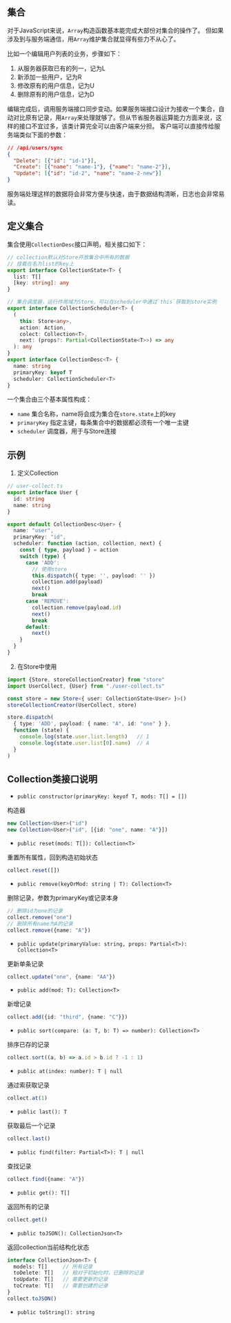 ## 集合
对于JavaScript来说，`Array`构造函数基本能完成大部份对集合的操作了。
但如果涉及到与服务端通信，用`Array`维护集合就显得有些力不从心了。

比如一个编辑用户列表的业务，步骤如下：
1. 从服务器获取已有的列一，记为L
2. 新添加一些用户，记为R
3. 修改原有的用户信息，记为U
4. 删除原有的用户信息，记为D

编辑完成后，调用服务端接口同步变动。如果服务端接口设计为接收一个集合，自动对比原有记录，用`Array`来处理就够了。但从节省服务器运算能力方面来说，这样的接口不宜过多，该类计算完全可以由客户端来分担。
客户端可以直接传给服务端类似下面的参数：
```json
// /api/users/sync
{
  "Delete": [{"id": "id-1"}],
  "Create": [{"name": "name-1"}, {"name": "name-2"}],
  "Update": [{"id": "id-2", "name": "name-2-new"}]
}
```
服务端处理这样的数据将会非常方便与快速，由于数据结构清晰，日志也会非常易读。

## 定义集合
集合使用`CollectionDesc`接口声明，相关接口如下：
```ts
// collection默认对Store开放集合中所有的数据
// 挂载在名为list的key上
export interface CollectionState<T> {
  list: T[]
  [key: string]: any
}

// 集合调度器，运行作用域为Store，可以在scheduler中通过`this`获取到store实例
export interface CollectionScheduler<T> {
  (
    this: Store<any>,
    action: Action,
    colect: Collection<T>,
    next: (props?: Partial<CollectionState<T>>) => any
  ): any
}
export interface CollectionDesc<T> {
  name: string
  primaryKey: keyof T
  scheduler: CollectionScheduler<T>
}
```
一个集合由三个基本属性构成：
+ `name`       集合名称，name将会成为集合在`store.state`上的key
+ `primaryKey` 指定主键，每条集合中的数据都必须有一个唯一主键
+ `scheduler`  调度器，用于与Store连接

## 示例

1. 定义Collection

```ts
// user-collect.ts
export interface User {
  id: string
  name: string
}

export default CollectionDesc<User> {
  name: "user",
  primaryKey: "id",
  scheduler: function (action, collection, next) {
    const { type, payload } = action
    switch (type) {
      case 'ADD':
        // 使用store
        this.dispatch({ type: '', payload: '' })
        collection.add(payload)
        next()
        break
      case 'REMOVE':
        collection.remove(payload.id)
        next()
        break
      default:
        next()
    }
  }
}
```
2. 在Store中使用

```ts
import {Store, storeCollectionCreator} from "store"
import UserCollect, {User} from "./user-collect.ts"

const store = new Store<{ user: CollectionState<User> }>()
storeCollectionCreator(UserCollect, store)

store.dispatch(
  { type: 'ADD', payload: { name: "A", id: "one" } },
  function (state) {
    console.log(state.user.list.length)   // 1
    console.log(state.user.list[0].name)  // A
  }
)
```

## Collection类接口说明
+ `public constructor(primaryKey: keyof T, mods: T[] = [])`

构造器
```ts
new Collection<User>("id")
new Collection<User>("id", [{id: "one", name: "A"}])
```

+ `public reset(mods: T[]): Collection<T>`

重置所有属性，回到构造初始状态
```ts
collect.reset([])
```

+ `public remove(keyOrMod: string | T): Collection<T>`

删除记录，参数为primaryKey或记录本身
```ts
// 删除id为one的记录
collect.remove("one")
// 删除所有name为A的记录
collect.remove({name: "A"})
```
+ `public update(primaryValue: string, props: Partial<T>): Collection<T>`

更新单条记录
```ts
collect.update("one", {name: "AA"})
```

+ `public add(mod: T): Collection<T>`

新增记录
```ts
collect.add({id: "third", {name: "C"}})
```

+ `public sort(compare: (a: T, b: T) => number): Collection<T>`

排序已存的记录
```ts
collect.sort((a, b) => a.id > b.id ? -1 : 1)
```

+ `public at(index: number): T | null`

通过索获取记录
```ts
collect.at(1)
```

+ `public last(): T`

获取最后一个记录
```ts
collect.last()
```

+ `public find(filter: Partial<T>): T | null`

查找记录
```ts
collect.find({name: "A"})
```

+ `public get(): T[]`

返回所有的记录
```ts
collect.get()
```

+ `public toJSON(): CollectionJson<T>`

返回collection当前结构化状态
```ts
interface CollectionJson<T> {
  models: T[]     // 所有记录
  toDelete: T[]   // 相对于初始化时，已删除的记录
  toUpdate: T[]   // 需要更新的记录
  toCreate: T[]   // 需要创建的记录
}
collect.toJSON()
```

+ `public toString(): string`

